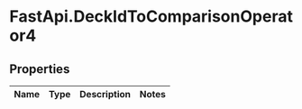 # FastApi.DeckIdToComparisonOperator4

## Properties
Name | Type | Description | Notes
------------ | ------------- | ------------- | -------------
